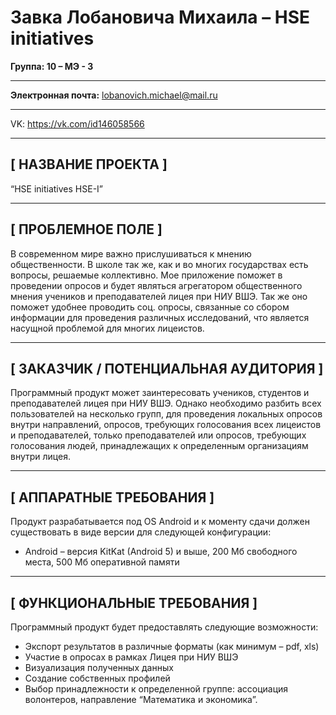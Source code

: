 # Завка Лобановича Михаила – HSE initiatives
**Группа: 10 – МЭ - 3**
***
**Электронная почта:** <lobanovich.michael@mail.ru>
***
VK: <https://vk.com/id146058566>
***
## [ НАЗВАНИЕ ПРОЕКТА ]
“HSE initiatives HSE-I”
***
## [ ПРОБЛЕМНОЕ ПОЛЕ ]
В современном мире важно прислушиваться к мнению общественности. В школе так же, как и во многих государствах есть вопросы, решаемые коллективно. Мое приложение поможет в проведении опросов и будет являться агрегатором общественного мнения учеников и преподавателей лицея при НИУ ВШЭ. Так же оно поможет удобнее проводить соц. опросы, связанные со сбором информации для проведения различных исследований, что является насущной проблемой для многих лицеистов.
***
## [ ЗАКАЗЧИК / ПОТЕНЦИАЛЬНАЯ АУДИТОРИЯ ]
Программный продукт может заинтересовать учеников, студентов и преподавателей лицея при НИУ ВШЭ. Однако необходимо разбить всех пользователей на несколько групп, для проведения локальных опросов внутри направлений, опросов, требующих голосования всех лицеистов и преподавателей, только преподавателей или опросов, требующих голосования людей, принадлежащих к определенным организациям внутри лицея.
***
## [ АППАРАТНЫЕ ТРЕБОВАНИЯ ]
Продукт разрабатывается под OS Android и к моменту сдачи должен существовать в виде версии для следующей конфигурации:
*	Android – версия KitKat (Android 5) и выше, 200 Мб свободного места, 500 Мб оперативной памяти
***
## [ ФУНКЦИОНАЛЬНЫЕ ТРЕБОВАНИЯ ]
Программный продукт будет предоставлять следующие возможности:
*	Экспорт результатов в различные форматы (как минимум – pdf, xls)
*	Участие в опросах в рамках Лицея при НИУ ВШЭ
*	Визуализация полученных данных
*	Создание собственных профилей
*	Выбор принадлежности к определенной группе: ассоциация волонтеров, направление “Математика и экономика”.
